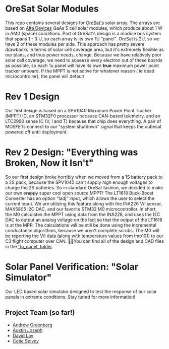 # OreSat Solar ModulesThis repo contains several designs for [OreSat's](oresat.org) solar array. The arrays are based on [Alta Devices](https://http://www.altadevices.com/) GaAs 5 cell solar modules, which produce about 1 W in AM0 (space) conditions. Part of OreSat's design is a module bus system that spans 1 - 3 U, so each array is its own 1U "panel". OreSat is 2U, so we have 2 of these modules per side. This approach has pretty severe drawbacks in terms of solar cell coverage area, but it's extremely flexible as our plans, and thus power needs, change.  Because we have relatively poor solar cell coverage, we need to squeeze every electron out of these boards as possible, so each 1u panel will have its own **true** maximum power point tracker onboard.  If the MPPT is not active for whatever reason ( ie dead microcontroller), the panel will default # Rev 1 DesignOur first design is based on a SPV1040 Maximum Power Point Tracker (MPPT) IC, an STM32F0 processor because CAN-based telemetry, and an LTC2990 sense IC (V, I and T) because that chip does everything. A pair of MOSFETs connect to our "system shutdown" signal that keeps the cubesat powered off until deployment. # Rev 2 Design: "Everything was Broken, Now it Isn't"So our first design broke horribly when we moved from a 1S battery pack to a 2S pack, because the SPV1040 can't supply high enough voltages to charge the 2S batteries.  So in standard OreSat fashion, we decided to make our own ~~crappy~~ super cool open source MPPT!  The LT1618 Buck-Boost Converter has an option "Iadj" input, which allows the user to select the current input.  We are utilizing this feature along with the INA226 V/I sensor, MAX5805 I2C DAC, and our favorite STM32 M0 microcontroller.  In short, the M0 calculates the MPPT using data from the INA226, and uses the I2C DAC to output an analog voltage on the Iadj so that the output of the LT1618 is at the MPP.  The calculations will be still be done using the incremental conductance algorithms, because we aren't complete scrubs.  The M0 will be reporting the V/I data (along with temperature values from tmp101) to our C3 flight computer over CAN. You can find all of the design and CAD files in the ['1u_panel' folder](https://github.com/oresat/solar/tree/master/1u_panel).# Solar Panel Verification: "Solar Simulator"Our LED based solar simulator designed to test the response of our solar panels in extreme conditions. Stay tuned for more information!## Project Team (so far!)- [Andrew Greenberg](https://github.com/andrewgreenberg)  - [Austin Joseph](https://github.com/austinjoseph)- [David Lay](https://github.com/davidalay)- [Catie Spivey](https://github.com/catiespivey)